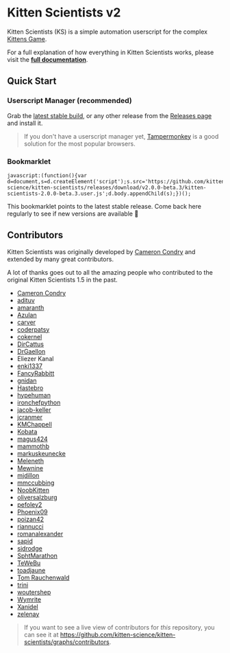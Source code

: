 # Kitten Scientists v2

Kitten Scientists (KS) is a simple automation userscript for the complex [Kittens Game](https://kittensgame.com/web/).

For a full explanation of how everything in Kitten Scientists works, please visit the [**full documentation**](https://kitten-science.github.io/kitten-scientists/).

## Quick Start

### Userscript Manager (recommended)

Grab the [latest stable build](https://github.com/kitten-science/kitten-scientists/releases/tag/v2.0.0-beta.3), or any other release from the [Releases page](https://github.com/kitten-science/kitten-scientists/releases) and install it.

> If you don't have a userscript manager yet, [Tampermonkey](https://www.tampermonkey.net/) is a good solution for the most popular browsers.

### Bookmarklet

```
javascript:(function(){var d=document,s=d.createElement('script');s.src='https://github.com/kitten-science/kitten-scientists/releases/download/v2.0.0-beta.3/kitten-scientists-2.0.0-beta.3.user.js';d.body.appendChild(s);})();
```

This bookmarklet points to the latest stable release. Come back here regularly to see if new versions are available 🙂

## Contributors

Kitten Scientists was originally developed by [Cameron Condry](https://github.com/cameroncondry/cbc-kitten-scientists) and extended by many great contributors.

A lot of thanks goes out to all the amazing people who contributed to the original Kitten Scientists 1.5 in the past.

-   [Cameron Condry](https://github.com/cameroncondry)
-   [adituv](https://github.com/adituv)
-   [amaranth](https://github.com/amaranth)
-   [Azulan](https://www.reddit.com/user/Azulan)
-   [carver](https://github.com/carver)
-   [coderpatsy](https://github.com/coderpatsy)
-   [cokernel](https://github.com/cokernel)
-   [DirCattus](https://www.reddit.com/user/DirCattus)
-   [DrGaellon](https://github.com/DrGaellon)
-   Eliezer Kanal
-   [enki1337](https://github.com/enki1337)
-   [FancyRabbitt](https://www.reddit.com/user/FancyRabbitt)
-   [gnidan](https://github.com/gnidan)
-   [Hastebro](https://github.com/Hastebro)
-   [hypehuman](https://github.com/hypehuman)
-   [ironchefpython](https://github.com/ironchefpython)
-   [jacob-keller](https://github.com/jacob-keller)
-   [jcranmer](https://github.com/jcranmer)
-   [KMChappell](https://github.com/KMChappell)
-   [Kobata](https://github.com/Kobata)
-   [magus424](https://github.com/magus424)
-   [mammothb](https://github.com/mammothb)
-   [markuskeunecke](https://github.com/markuskeunecke)
-   [Meleneth](https://github.com/meleneth)
-   [Mewnine](https://www.reddit.com/user/Mewnine)
-   [mjdillon](https://github.com/mjdillon)
-   [mmccubbing](https://github.com/mmccubbing)
-   [NoobKitten](https://github.com/NoobKitten)
-   [oliversalzburg](https://github.com/oliversalzburg)
-   [pefoley2](https://www.reddit.com/user/pefoley2)
-   [Phoenix09](https://github.com/Phoenix09)
-   [poizan42](https://github.com/poizan42)
-   [riannucci](https://github.com/riannucci)
-   [romanalexander](https://github.com/romanalexander)
-   [sapid](https://github.com/sapid)
-   [sjdrodge](https://github.com/sjdrodge)
-   [SphtMarathon](https://www.reddit.com/user/SphtMarathon)
-   [TeWeBu](https://github.com/TeWeBu)
-   [toadjaune](https://github.com/toadjaune)
-   [Tom Rauchenwald](https://github.com/TomRauchenwald)
-   [trini](https://github.com/trini)
-   [woutershep](https://github.com/woutershep)
-   [Wymrite](https://github.com/Wymrite)
-   [Xanidel](https://github.com/Xanidel)
-   [zelenay](https://github.com/zelenay)

> If you want to see a live view of contributors for _this_ repository, you can see it at <https://github.com/kitten-science/kitten-scientists/graphs/contributors>.
